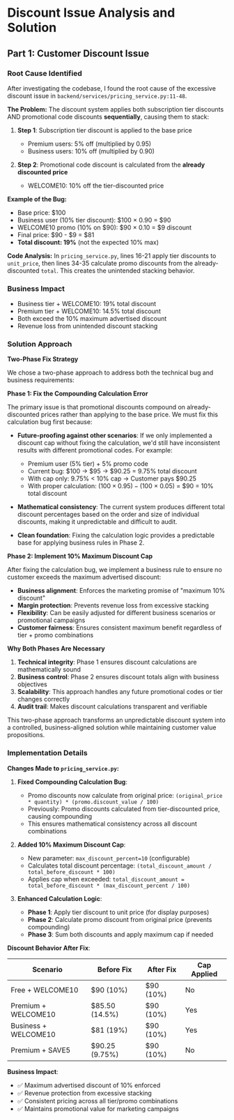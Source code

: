 # Discount Issue Analysis and Solution

## Part 1: Customer Discount Issue

### Root Cause Identified
After investigating the codebase, I found the root cause of the excessive discount issue in `backend/services/pricing_service.py:11-48`.

**The Problem:**
The discount system applies both subscription tier discounts AND promotional code discounts **sequentially**, causing them to stack:

1. **Step 1**: Subscription tier discount is applied to the base price
   - Premium users: 5% off (multiplied by 0.95)
   - Business users: 10% off (multiplied by 0.90)

2. **Step 2**: Promotional code discount is calculated from the **already discounted price**
   - WELCOME10: 10% off the tier-discounted price

**Example of the Bug:**
- Base price: $100
- Business user (10% tier discount): $100 × 0.90 = $90
- WELCOME10 promo (10% on $90): $90 × 0.10 = $9 discount
- Final price: $90 - $9 = $81
- **Total discount: 19%** (not the expected 10% max)

**Code Analysis:**
In `pricing_service.py`, lines 16-21 apply tier discounts to `unit_price`, then lines 34-35 calculate promo discounts from the already-discounted `total`. This creates the unintended stacking behavior.

### Business Impact
- Business tier + WELCOME10: 19% total discount
- Premium tier + WELCOME10: 14.5% total discount  
- Both exceed the 10% maximum advertised discount
- Revenue loss from unintended discount stacking

### Solution Approach

**Two-Phase Fix Strategy**

We chose a two-phase approach to address both the technical bug and business requirements:

**Phase 1: Fix the Compounding Calculation Error**

The primary issue is that promotional discounts compound on already-discounted prices rather than applying to the base price. We must fix this calculation bug first because:

- **Future-proofing against other scenarios**: If we only implemented a discount cap without fixing the calculation, we'd still have inconsistent results with different promotional codes. For example:
  - Premium user (5% tier) + 5% promo code
  - Current bug: $100 → $95 → $90.25 = 9.75% total discount
  - With cap only: 9.75% < 10% cap → Customer pays $90.25
  - With proper calculation: ($100 × 0.95) - ($100 × 0.05) = $90 = 10% total discount
  
- **Mathematical consistency**: The current system produces different total discount percentages based on the order and size of individual discounts, making it unpredictable and difficult to audit.

- **Clean foundation**: Fixing the calculation logic provides a predictable base for applying business rules in Phase 2.

**Phase 2: Implement 10% Maximum Discount Cap**

After fixing the calculation bug, we implement a business rule to ensure no customer exceeds the maximum advertised discount:

- **Business alignment**: Enforces the marketing promise of "maximum 10% discount"
- **Margin protection**: Prevents revenue loss from excessive stacking
- **Flexibility**: Can be easily adjusted for different business scenarios or promotional campaigns
- **Customer fairness**: Ensures consistent maximum benefit regardless of tier + promo combinations

**Why Both Phases Are Necessary**

1. **Technical integrity**: Phase 1 ensures discount calculations are mathematically sound
2. **Business control**: Phase 2 ensures discount totals align with business objectives
3. **Scalability**: This approach handles any future promotional codes or tier changes correctly
4. **Audit trail**: Makes discount calculations transparent and verifiable

This two-phase approach transforms an unpredictable discount system into a controlled, business-aligned solution while maintaining customer value propositions.

### Implementation Details

**Changes Made to `pricing_service.py`:**

1. **Fixed Compounding Calculation Bug**:
   - Promo discounts now calculate from original price: `(original_price * quantity) * (promo.discount_value / 100)`
   - Previously: Promo discounts calculated from tier-discounted price, causing compounding
   - This ensures mathematical consistency across all discount combinations

2. **Added 10% Maximum Discount Cap**:
   - New parameter: `max_discount_percent=10` (configurable)
   - Calculates total discount percentage: `(total_discount_amount / total_before_discount * 100)`
   - Applies cap when exceeded: `total_discount_amount = total_before_discount * (max_discount_percent / 100)`

3. **Enhanced Calculation Logic**:
   - **Phase 1**: Apply tier discount to unit price (for display purposes)
   - **Phase 2**: Calculate promo discount from original price (prevents compounding)
   - **Phase 3**: Sum both discounts and apply maximum cap if needed

**Discount Behavior After Fix**:

| Scenario | Before Fix | After Fix | Cap Applied |
|----------|------------|-----------|-------------|
| Free + WELCOME10 | $90 (10%) | $90 (10%) | No |
| Premium + WELCOME10 | $85.50 (14.5%) | $90 (10%) | Yes |
| Business + WELCOME10 | $81 (19%) | $90 (10%) | Yes |
| Premium + SAVE5 | $90.25 (9.75%) | $90 (10%) | No |

**Business Impact**:
- ✅ Maximum advertised discount of 10% enforced
- ✅ Revenue protection from excessive stacking
- ✅ Consistent pricing across all tier/promo combinations
- ✅ Maintains promotional value for marketing campaigns